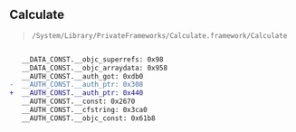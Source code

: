 ## Calculate

> `/System/Library/PrivateFrameworks/Calculate.framework/Calculate`

```diff

   __DATA_CONST.__objc_superrefs: 0x98
   __DATA_CONST.__objc_arraydata: 0x958
   __AUTH_CONST.__auth_got: 0xdb0
-  __AUTH_CONST.__auth_ptr: 0x308
+  __AUTH_CONST.__auth_ptr: 0x440
   __AUTH_CONST.__const: 0x2670
   __AUTH_CONST.__cfstring: 0x3ca0
   __AUTH_CONST.__objc_const: 0x61b8

```
